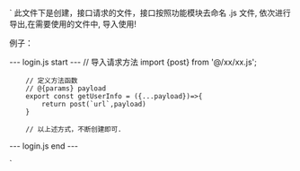 ###
`
此文件下是创建，接口请求的文件，接口按照功能模块去命名 .js 文件, 依次进行导出,在需要使用的文件中, 导入使用!

例子：

--- login.js start ---
		// 导入请求方法
		import {post} from '@/xx/xx.js';
		
		// 定义方法函数
		// @{params} payload
		export const getUserInfo = ({...payload})=>{
			return post(`url`,payload)
		}
		
		// 以上述方式，不断创建即可.
		
--- login.js end ---

`